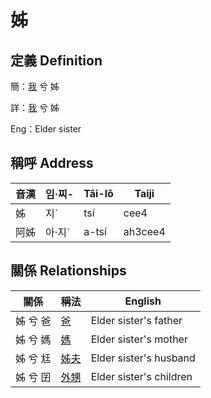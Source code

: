 # 姊
## 定義 Definition
簡：[我](member1.md) 兮 姊

詳：[我](member1.md) 兮 姊

Eng：Elder sister

## 稱呼 Address

音漢 | 임·찌- | Tâi-lô | Taiji
--- | --- | --- | --- 
姊 | 지ˊ | tsí | cee4 
阿姊 | 아·지ˊ | a-tsí | ah3cee4 


## 關係 Relationships

關係 | 稱法 | English
--- | --- | --- 
姊 兮 爸 | [爸](member2.md) | Elder sister's father
姊 兮 媽 | [媽](member3.md) | Elder sister's mother
姊 兮 尪 | [姊夫](member23.md) | Elder sister's husband
姊 兮 囝 | [外甥](member25.md) | Elder sister's children
